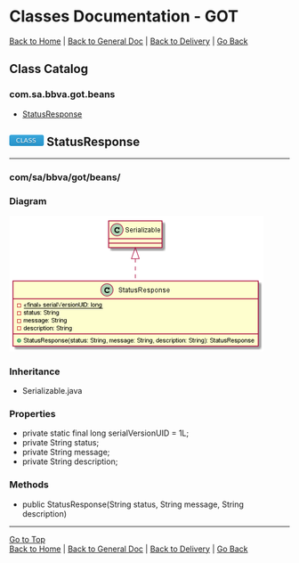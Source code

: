 # Classes Documentation - GOT

[Back to Home](/README.md) | [Back to General Doc](/docs/readme.md) | [Back to Delivery](/docs/markdown/delivery.md) | [Go Back](/docs/markdown/classes.md)

## Class Catalog
### com.sa.bbva.got.beans
* [StatusResponse](#markdown-header-statusresponse)

## ![class](../images/class.png "class") StatusResponse
---
### com/sa/bbva/got/beans/
### Diagram
![class](../diagrams/beans/StatusResponse.png "class")

### Inheritance
  * Serializable.java

### Properties
  * private static final long serialVersionUID = 1L;
  * private String status;
  * private String message;
  * private String description;

### Methods
  * public StatusResponse(String status, String message, String description)

---
[Go to Top](#markdown-header-classes-documentation-got)  
[Back to Home](/README.md) | [Back to General Doc](/docs/readme.md) | [Back to Delivery](/docs/markdown/delivery.md) | [Go Back](/docs/markdown/classes.md)
